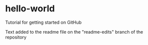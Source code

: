 # hello-world
Tutorial for getting started on GitHub

Text added to the readme file on the "readme-edits" branch of the repository

